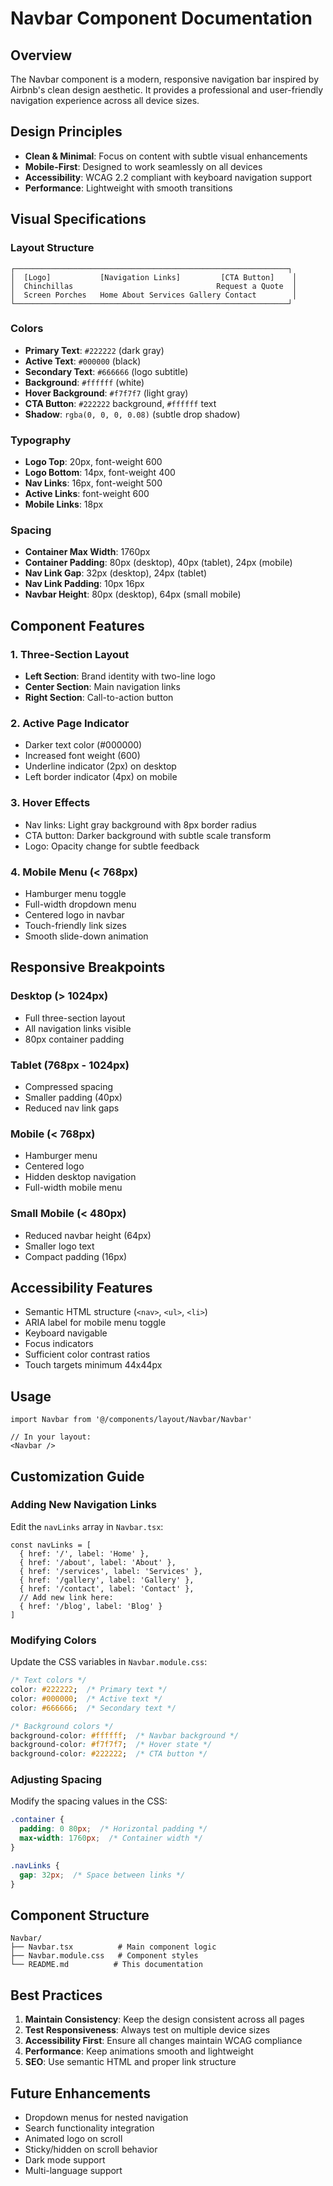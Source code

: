 # Navbar Component Documentation

## Overview

The Navbar component is a modern, responsive navigation bar inspired by Airbnb's clean design aesthetic. It provides a professional and user-friendly navigation experience across all device sizes.

## Design Principles

- **Clean & Minimal**: Focus on content with subtle visual enhancements
- **Mobile-First**: Designed to work seamlessly on all devices
- **Accessibility**: WCAG 2.2 compliant with keyboard navigation support
- **Performance**: Lightweight with smooth transitions

## Visual Specifications

### Layout Structure

```
┌─────────────────────────────────────────────────────────────┐
│  [Logo]           [Navigation Links]         [CTA Button]    │
│  Chinchillas                                Request a Quote  │
│  Screen Porches   Home About Services Gallery Contact        │
└─────────────────────────────────────────────────────────────┘
```

### Colors

- **Primary Text**: `#222222` (dark gray)
- **Active Text**: `#000000` (black)
- **Secondary Text**: `#666666` (logo subtitle)
- **Background**: `#ffffff` (white)
- **Hover Background**: `#f7f7f7` (light gray)
- **CTA Button**: `#222222` background, `#ffffff` text
- **Shadow**: `rgba(0, 0, 0, 0.08)` (subtle drop shadow)

### Typography

- **Logo Top**: 20px, font-weight 600
- **Logo Bottom**: 14px, font-weight 400
- **Nav Links**: 16px, font-weight 500
- **Active Links**: font-weight 600
- **Mobile Links**: 18px

### Spacing

- **Container Max Width**: 1760px
- **Container Padding**: 80px (desktop), 40px (tablet), 24px (mobile)
- **Nav Link Gap**: 32px (desktop), 24px (tablet)
- **Nav Link Padding**: 10px 16px
- **Navbar Height**: 80px (desktop), 64px (small mobile)

## Component Features

### 1. Three-Section Layout
- **Left Section**: Brand identity with two-line logo
- **Center Section**: Main navigation links
- **Right Section**: Call-to-action button

### 2. Active Page Indicator
- Darker text color (#000000)
- Increased font weight (600)
- Underline indicator (2px) on desktop
- Left border indicator (4px) on mobile

### 3. Hover Effects
- Nav links: Light gray background with 8px border radius
- CTA button: Darker background with subtle scale transform
- Logo: Opacity change for subtle feedback

### 4. Mobile Menu (< 768px)
- Hamburger menu toggle
- Full-width dropdown menu
- Centered logo in navbar
- Touch-friendly link sizes
- Smooth slide-down animation

## Responsive Breakpoints

### Desktop (> 1024px)
- Full three-section layout
- All navigation links visible
- 80px container padding

### Tablet (768px - 1024px)
- Compressed spacing
- Smaller padding (40px)
- Reduced nav link gaps

### Mobile (< 768px)
- Hamburger menu
- Centered logo
- Hidden desktop navigation
- Full-width mobile menu

### Small Mobile (< 480px)
- Reduced navbar height (64px)
- Smaller logo text
- Compact padding (16px)

## Accessibility Features

- Semantic HTML structure (`<nav>`, `<ul>`, `<li>`)
- ARIA label for mobile menu toggle
- Keyboard navigable
- Focus indicators
- Sufficient color contrast ratios
- Touch targets minimum 44x44px

## Usage

```tsx
import Navbar from '@/components/layout/Navbar/Navbar'

// In your layout:
<Navbar />
```

## Customization Guide

### Adding New Navigation Links

Edit the `navLinks` array in `Navbar.tsx`:

```tsx
const navLinks = [
  { href: '/', label: 'Home' },
  { href: '/about', label: 'About' },
  { href: '/services', label: 'Services' },
  { href: '/gallery', label: 'Gallery' },
  { href: '/contact', label: 'Contact' },
  // Add new link here:
  { href: '/blog', label: 'Blog' }
]
```

### Modifying Colors

Update the CSS variables in `Navbar.module.css`:

```css
/* Text colors */
color: #222222;  /* Primary text */
color: #000000;  /* Active text */
color: #666666;  /* Secondary text */

/* Background colors */
background-color: #ffffff;  /* Navbar background */
background-color: #f7f7f7;  /* Hover state */
background-color: #222222;  /* CTA button */
```

### Adjusting Spacing

Modify the spacing values in the CSS:

```css
.container {
  padding: 0 80px;  /* Horizontal padding */
  max-width: 1760px;  /* Container width */
}

.navLinks {
  gap: 32px;  /* Space between links */
}
```

## Component Structure

```
Navbar/
├── Navbar.tsx          # Main component logic
├── Navbar.module.css   # Component styles
└── README.md          # This documentation
```

## Best Practices

1. **Maintain Consistency**: Keep the design consistent across all pages
2. **Test Responsiveness**: Always test on multiple device sizes
3. **Accessibility First**: Ensure all changes maintain WCAG compliance
4. **Performance**: Keep animations smooth and lightweight
5. **SEO**: Use semantic HTML and proper link structure

## Future Enhancements

- Dropdown menus for nested navigation
- Search functionality integration
- Animated logo on scroll
- Sticky/hidden on scroll behavior
- Dark mode support
- Multi-language support